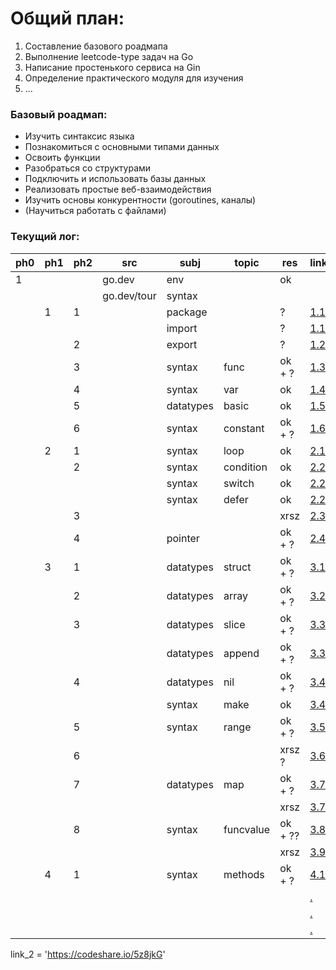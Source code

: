 # Общий план:
1. Составление базового роадмапа
2. Выполнение leetcode-type задач на Go
3. Написание простенького сервиса на Gin
4. Определение практического модуля для изучения
5. ...

### Базовый роадмап:
- Изучить синтаксис языка
- Познакомиться с основными типами данных
- Освоить функции
- Разобраться со структурами
- Подключить и использовать базы данных
- Реализовать простые веб-взаимодействия
- Изучить основы конкурентности (goroutines, каналы)
- (Научиться работать с файлами)

### Текущий лог:

| ph0 | ph1 | ph2 | src         | subj      | topic       | res     | link                                             |
| --- | --- |-----|-------------|-----------|-------------|---------|--------------------------------------------------|
| 1   |     |     | go.dev      | env       |             | ok      |                                                  |
|     |     |     | go.dev/tour | syntax    |             |         |                                                  |
|     | 1   | 1   |             | package   |             | ?       | [1.1](./tour/1_basics/1_hello/main.go)           |
|     |     |     |             | import    |             | ?       | [1.1](./tour/1_basics/1_hello/main.go)           |
|     |     | 2   |             | export    |             | ?       | [1.2](./tour/1_basics/2_export/main.go)          |
|     |     | 3   |             | syntax    | func        | ok + ?  | [1.3](./tour/1_basics/3_func/main.go)            |
|     |     | 4   |             | syntax    | var         | ok      | [1.4](./tour/1_basics/4_var/main.go)             |
|     |     | 5   |             | datatypes | basic       | ok      | [1.5](./tour/1_basics/5_basic_datatypes/main.go) |
|     |     | 6   |             | syntax    | constant    | ok + ?  | [1.6](./tour/1_basics/6_const/main.go)           |
|     | 2   | 1   |             | syntax    | loop        | ok      | [2.1](./tour/2_flowcontrol/1_for/main.go)        |
|     |     | 2   |             | syntax    | condition   | ok      | [2.2](./tour/2_flowcontrol/2_if/main.go)         |
|     |     |     |             | syntax    | switch      | ok      | [2.2](./tour/2_flowcontrol/2_if/main.go)         |
|     |     |     |             | syntax    | defer       | ok      | [2.2](./tour/2_flowcontrol/2_if/main.go)         |
|     |     | 3   |             |           |             | xrsz    | [2.3](./tour/2_flowcontrol/3_xrsz/main.go)       |
|     |     | 4   |             | pointer   |             | ok + ?  | [2.4](./tour/2_flowcontrol/4_pointer/main.go)    |
|     | 3   | 1   |             | datatypes | struct      | ok + ?  | [3.1](./tour/3_moretypes/1_struct/main.go)       |
|     |     | 2   |             | datatypes | array       | ok + ?  | [3.2](./tour/3_moretypes/2_array/main.go)        |
|     |     | 3   |             | datatypes | slice       | ok + ?  | [3.3](./tour/3_moretypes/3_slice/main.go)        |
|     |     |     |             | datatypes | append      | ok + ?  | [3.3](./tour/3_moretypes/3_slice/main.go)        |
|     |     | 4   |             | datatypes | nil         | ok + ?  | [3.4](./tour/3_moretypes/4_nil/main.go)          |
|     |     |     |             | syntax    | make        | ok      | [3.4](./tour/3_moretypes/4_nil/main.go)          |
|     |     | 5   |             | syntax    | range       | ok + ?  | [3.5](./tour/3_moretypes/5_range/main.go)        |
|     |     | 6   |             |           |             | xrsz ?  | [3.6](./tour/3_moretypes/6_xrsz/main.go)         |
|     |     | 7   |             | datatypes | map         | ok + ?  | [3.7](./tour/3_moretypes/7_map/main.go)          |
|     |     |     |             |           |             | xrsz    | [3.7](./tour/3_moretypes/7_map/main.go)          |
|     |     | 8   |             | syntax    | funcvalue   | ok + ?? | [3.8](./tour/3_moretypes/8_funcvalue/main.go)    |
|     |     |     |             |           |             | xrsz    | [3.9](./tour/3_moretypes/9_xrsz/main.go)         |
|     | 4   | 1   |             | syntax    | methods     | ok + ?  | [4.1](./tour/4_methods/1_method/main.go)         |
|     |     |     |             |           |             |         | [.](./tour///main.go)                            |
|     |     |     |             |           |             |         | [.](./tour///main.go)                            |
|     |     |     |             |           |             |         | [.](./tour///main.go)                            |


link_2 = 'https://codeshare.io/5z8jkG'
